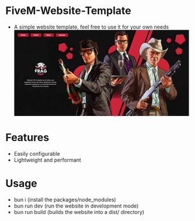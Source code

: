 # FiveM-Website-Template

- A simple website template, feel free to use it for your own needs
![alt text](image.png)

# Features 
- Easily configurable
- Lightweight and performant

# Usage
- bun i (install the packages/node_modules)
- bun run dev (run the website in development mode)
- bun run build (builds the website into a dist/ directory)
